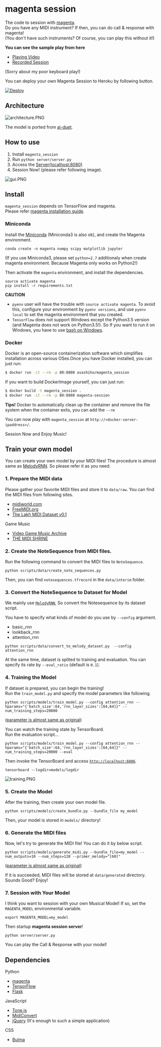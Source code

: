 # magenta session

The code to session with [magenta](https://github.com/tensorflow/magenta).  
Do you have any MIDI instrument? If then, you can do call & response with magenta!  
(You don't have such instruments? Of course, you can play this without it!)

**You can see the sample play from here**

* [Playing Video](https://youtu.be/owOI2CMavoE)
* [Recorded Session](https://soundcloud.com/icoxfog417/magenta-sessioned-track)

(Sorry about my poor keyboard play!)

You can deploy your own Magenta Session to Heroku by following button.

[![Deploy](https://www.herokucdn.com/deploy/button.svg)](https://heroku.com/deploy)

## Architecture

![architecture.PNG](./docs/architecture.PNG)

The model is ported from [ai-duet](https://github.com/googlecreativelab/aiexperiments-ai-duet).

## How to use

1. Install `magenta_session`
2. Run `python server/server.py`
3. Access the [Server(localhost:8080)](http://localhost:8080)
4. Session Now! (please refer following image).

![gui.PNG](./docs/gui.PNG)


## Install 

`magenta_session` depends on TensorFlow and magenta.  
Please refer [magenta installation guide](https://github.com/tensorflow/magenta#installation).

### Miniconda

Install the [Miniconda](https://conda.io/miniconda.html) (Miniconda3 is also ok), and create the Magenta environment.

```
conda create -n magenta numpy scipy matplotlib jupyter 
```

(If you use Miniconda3, please set `python=2.7` additionaly when create magenta environment. Because Magenta only works on Python2!)

Then activate the `magenta` environment, and install the dependencies.

```
source activate magenta
pip install -r requirements.txt
```

**CAUTION**

* `pyenv` user will have the trouble with `source activate magenta`. To avoid this, configure your environment by `pyenv versions`, and use `pyenv local` to set the magenta environment that you created.
* `TensorFlow` does not support Windows except the Python3.5 version (and Magenta does not work on Python3.5!). So If you want to run it on Windows, you have to use [bash on Windows](https://msdn.microsoft.com/en-us/commandline/wsl/install_guide).


### Docker

Docker is an open-source containerization software which simplifies installation across various OSes.Once you have Docker installed, you can just run:

```bash
$ docker run -it --rm -p 80:8080 asashiho/magenta_session
```

If you want to build DockerImage yourself, you can just run:

```bash
$ docker build -t magenta_session .
$ docker run -it --rm -p 80:8080 magenta-session
```
**Tips!** Docker to automatically clean up the container and remove the file system when the container exits, you can add the `--rm`

You can now play with `magenta_session` at `http://<docker-server-ipaddress>/`.


Session Now and Enjoy Music!

## Train your own model

You can create your own model by your MIDI files!
The procedure is almost same as [MelodyRNN](https://github.com/tensorflow/magenta/tree/master/magenta/models/melody_rnn). So please refer it as you need.

### 1. Prepare the MIDI data

Please gather your favorite MIDI files and store it to `data/raw`. You can find the MIDI files from following sites.

* [midiworld.com](http://www.midiworld.com/files/142/)
* [FreeMIDI.org](https://freemidi.org/)
* [The Lakh MIDI Dataset v0.1](http://colinraffel.com/projects/lmd/)

Game Music

* [Video Game Music Archive](http://www.vgmusic.com/)
* [THE MIDI SHRINE](http://www.midishrine.com/)

### 2. Create the NoteSequence from MIDI files.

Run the following command to convert the MIDI files to `NoteSequence`.

```
python scripts/data/create_note_sequences.py
```

Then, you can find `notesequences.tfrecord` in the `data/interim` folder.

### 3. Convert the NoteSequence to Dataset for Model

We mainly use [`MelodyRNN`](https://github.com/tensorflow/magenta/tree/master/magenta/models/melody_rnn#melody-rnn), So convert the Notesequence by its dataset script.

You have to specify what kinds of model do you use by `--config` argument.

* basic_rnn
* lookback_rnn
* attention_rnn

```
python scripts/data/convert_to_melody_dataset.py  --config attention_rnn
```

At the same time, dataset is splited to training and evaluation. You can specify its rate by `--eval_ratio` (default is `0.1`).

### 4. Training the Model

If dataset is prepared, you can begin the training!  
Run the `train_model.py` and specify the model parameters like following.

```
python scripts/models/train_model.py --config attention_rnn --hparams="{'batch_size':64,'rnn_layer_sizes':[64,64]}" --num_training_steps=20000
```

([parameter is almost same as original](https://github.com/tensorflow/magenta/tree/master/magenta/models/melody_rnn#train-and-evaluate-the-model))

You can watch the training state by TensorBoard.  
Run the evaluation script...

```
python scripts/models/train_model.py --config attention_rnn --hparams="{'batch_size':64,'rnn_layer_sizes':[64,64]}" --num_training_steps=20000 --eval
```

Then invoke the TensorBoard and access [`http://localhost:6006`](http://localhost:6006).

```
tensorboard --logdir=models/logdir
```

![training.PNG](./docs/training.PNG)

### 5. Create the Model

After the training, then create your own model file.

```
python scripts/models/create_bundle.py --bundle_file my_model
```

Then, your model is stored in `models/` directory!

### 6. Generate the MIDI files

Now, let's try to generate the MIDI file! You can do it by below script.

```
python scripts/models/generate_midi.py --bundle_file=my_model --num_outputs=10 --num_steps=128 --primer_melody="[60]"
```

([parameter is almost same as original](https://github.com/tensorflow/magenta/tree/master/magenta/models/melody_rnn#generate-a-melody))

If it is succeeded, MIDI files will be stored at `data/generated` directory. Sounds Good? Enjoy!


### 7. Session with Your Model

I think you want to session with your own Musical Model! 
If so, set the `MAGENTA_MODEL` environmental variable.

```
export MAGENTA_MODEL=my_model
```

Then startup **magenta session server**!

```
python server/server.py
```

You can play the Call & Response with your model!

## Dependencies

Python

* [magenta](https://github.com/tensorflow/magenta)
* [TensorFlow](https://github.com/tensorflow/tensorflow)
* [Flask](https://github.com/pallets/flask)

JavaScript

* [Tone.js](https://github.com/Tonejs/Tone.js)
* [MidiConvert](https://github.com/Tonejs/MidiConvert)
* [jQuery](https://github.com/jquery/jquery) (It's enough to such a simple application)

CSS

* [Bulma](http://bulma.io/)
